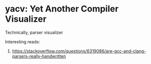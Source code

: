# yacv: Yet Another Compiler Visualizer

Technically, parser visualizer

Interesting reads:
1. https://stackoverflow.com/questions/6319086/are-gcc-and-clang-parsers-really-handwritten
